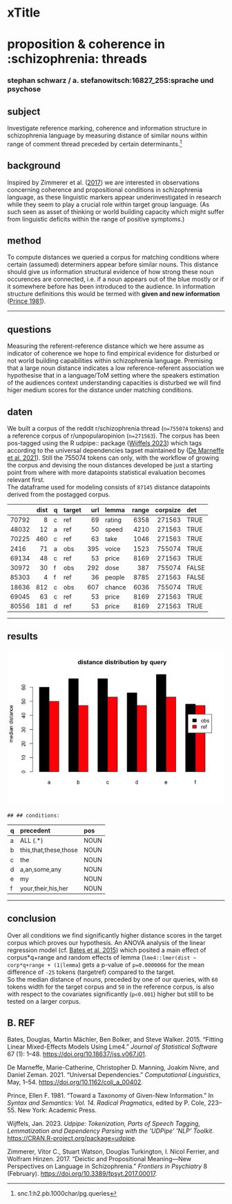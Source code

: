 # xTitle

# proposition & coherence in :schizophrenia: threads

### stephan schwarz / a. stefanowitsch:16827_25S:sprache und psychose

## subject

Investigate reference marking, coherence and information structure in schizophrenia language by measuring distance of similar nouns within range of comment thread preceded by certain determinants.[^1]

## background

Inspired by Zimmerer et al. ([2017](#ref-zimmerer_deictic_2017)) we are interested in observations concerning coherence and propositional conditions in schizophrenia language, as these linguistic markers appear underinvestigated in research while they seem to play a crucial role within target group language. (As such seen as asset of thinking or world building capacity which might suffer from linguistic deficits within the range of positive symptoms.)

## method

To compute distances we queried a corpus for matching conditions where certain (assumed) determiners appear before similar nouns. This distance should give us information structural evidence of how strong these noun occurences are connected, i.e. if a noun appears out of the blue mostly or if it somewhere before has been introduced to the audience. In information structure definitions this would be termed with **given and new information** ([Prince 1981](#ref-prince_toward_1981)).

------------------------------------------------------------------------

## questions

Measuring the referent-reference distance which we here assume as indicator of coherence we hope to find empirical evidence for disturbed or not world building capabilities within schizophrenia language. Premising that a large noun distance indicates a low reference-referent association we hypothesise that in a language/ToM setting where the speakers estimation of the audiences context understanding capacities is disturbed we will find higer medium scores for the distance under matching conditions.

## daten

We built a corpus of the reddit r/schizophrenia thread (`n=755074` tokens) and a reference corpus of r/unpopularopinion (`n=271563`). The corpus has been pos-tagged using the R udpipe:: package ([Wijffels 2023](#ref-wijffels_udpipe_2023)) which tags according to the universal dependencies tagset maintained by ([De Marneffe et al. 2021](#ref-de_marneffe_universal_2021)). Still the 755074 tokens can only, with the workflow of growing the corpus and devising the noun distances developed be just a starting point from where with more datapoints statistical evaluation becomes relevant first.  
The dataframe used for modeling consists of `87145` distance datapoints derived from the postagged corpus.

|       | dist | q   | target | url | lemma  | range | corpsize | det   |
|:------|-----:|:----|:-------|----:|:-------|------:|---------:|:------|
| 70792 |    8 | c   | ref    |  69 | rating |  6358 |   271563 | TRUE  |
| 48032 |   12 | a   | ref    |  50 | speed  |  4210 |   271563 | TRUE  |
| 70225 |  460 | c   | ref    |  63 | take   |  1046 |   271563 | TRUE  |
| 2416  |   71 | a   | obs    | 395 | voice  |  1523 |   755074 | TRUE  |
| 69134 |   48 | c   | ref    |  53 | price  |  8169 |   271563 | TRUE  |
| 30972 |   30 | f   | obs    | 292 | dose   |   387 |   755074 | FALSE |
| 85303 |    4 | f   | ref    |  36 | people |  8785 |   271563 | FALSE |
| 18636 |  812 | c   | obs    | 607 | chance |  6036 |   755074 | TRUE  |
| 69045 |   63 | c   | ref    |  53 | price  |  8169 |   271563 | TRUE  |
| 80556 |  181 | d   | ref    |  53 | price  |  8169 |   271563 | TRUE  |

------------------------------------------------------------------------

## results

![](index_files/figure-markdown_github/df1-vis-1.png)

    ## ## conditions:

| q   | precedent             | pos  |
|:----|:----------------------|:-----|
| a   | ALL (.\*)             | NOUN |
| b   | this,that,these,those | NOUN |
| c   | the                   | NOUN |
| d   | a,an,some,any         | NOUN |
| e   | my                    | NOUN |
| f   | your,their,his,her    | NOUN |

------------------------------------------------------------------------

## conclusion

Over all conditions <!--**B** (``` this, that, these, those, DET ```)-->we find significantly higher distance scores in the target corpus which proves our hypothesis. An ANOVA analysis of the linear regression model (cf. [Bates et al. 2015](#ref-bates_fitting_2015)) which posited a main effect of corpus\*q+range and random effects of lemma (`lme4::lmer(dist ~ corp*q+range + (1|lemma`) gets a p-value of `p=0.0000066` for the mean difference of `-25` tokens (targetref) compared to the target.  
So the median distance of nouns, preceded by one of our queries, with `60` tokens width for the target corpus and `50` in the reference corpus, is also with respect to the covariates significantly (`p<0.001`) higher but still to be tested on a larger corpus.

## B. REF

Bates, Douglas, Martin Mächler, Ben Bolker, and Steve Walker. 2015. “Fitting Linear Mixed-Effects Models Using Lme4.” *Journal of Statistical Software* 67 (1): 1–48. <https://doi.org/10.18637/jss.v067.i01>.

De Marneffe, Marie-Catherine, Christopher D. Manning, Joakim Nivre, and Daniel Zeman. 2021. “Universal Dependencies.” *Computational Linguistics*, May, 1–54. <https://doi.org/10.1162/coli_a_00402>.

Prince, Ellen F. 1981. “Toward a Taxonomy of Given-New Information.” In *Syntax and Semantics: Vol. 14. Radical Pragmatics*, edited by P. Cole, 223–55. New York: Academic Press.

Wijffels, Jan. 2023. *Udpipe: Tokenization, Parts of Speech Tagging, Lemmatization and Dependency Parsing with the ’UDPipe’ ’NLP’ Toolkit*. <https://CRAN.R-project.org/package=udpipe>.

Zimmerer, Vitor C., Stuart Watson, Douglas Turkington, I. Nicol Ferrier, and Wolfram Hinzen. 2017. “Deictic and Propositional Meaning—New Perspectives on Language in Schizophrenia.” *Frontiers in Psychiatry* 8 (February). <https://doi.org/10.3389/fpsyt.2017.00017>.

[^1]: snc.1:h2.pb.1000char/pg.queries
